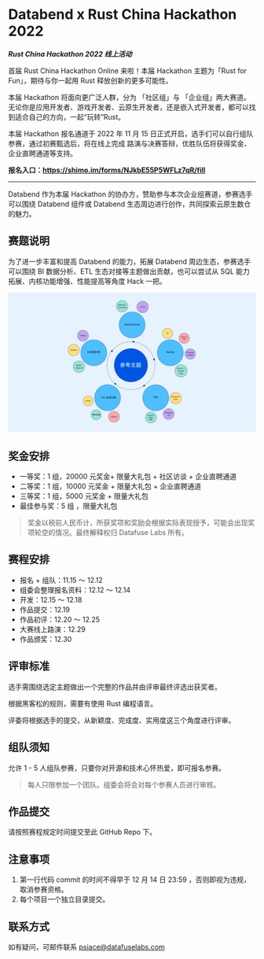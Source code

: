 # Databend x Rust China Hackathon 2022

***Rust China Hackathon 2022 线上活动***

首届 Rust China Hackathon Online 来啦！本届 Hackathon 主题为「Rust for Fun」，期待与你一起用 Rust 释放创新的更多可能性。

本届 Hackathon 将面向更广泛人群，分为 「社区组」与 「企业组」两大赛道。无论你是应用开发者、游戏开发者、云原生开发者，还是嵌入式开发者，都可以找到适合自己的方向，一起“玩转”Rust。

本届 Hackathon 报名通道于 2022 年 11 月 15 日正式开启，选手们可以自行组队参赛，通过初赛甄选后，将在线上完成 路演与决赛答辩，优胜队伍将获得奖金、企业直聘通道等支持。

**报名入口：https://shimo.im/forms/NJkbE55P5WFLz7qR/fill**

---

Databend 作为本届 Hackathon 的协办方，赞助参与本次企业组赛道，参赛选手可以围绕 Databend 组件或 Databend 生态周边进行创作，共同探索云原生数仓的魅力。

## 赛题说明

为了进一步丰富和提高 Databend 的能力，拓展 Databend 周边生态，参赛选手可以围绕 BI 数据分析、ETL 生态对接等主题做出贡献，也可以尝试从 SQL 能力拓展、内核功能增强、性能提高等角度 Hack 一把。

![hackathon 2022 topics](assets/hackathon2022-topics.jpg)

## 奖金安排

- 一等奖：1 组，20000 元奖金+ 限量大礼包 + 社区访谈 + 企业直聘通道
- 二等奖：1 组，10000 元奖金 + 限量大礼包 + 企业直聘通道
- 三等奖：1 组，5000 元奖金 + 限量大礼包
- 最佳参与奖：5 组 ，限量大礼包

> 奖金以税前人民币计，所获奖项和奖励会根据实际表现授予，可能会出现奖项轮空的情况。最终解释权归 Datafuse Labs 所有。

## 赛程安排

- 报名 + 组队：11.15 ～ 12.12 
- 组委会整理报名资料：12.12 ～ 12.14
- 开发：12.15 ～ 12.18 
- 作品提交：12.19 
- 作品初评：12.20 ～ 12.25
- 大赛线上路演：12.29
- 作品颁奖：12.30

## 评审标准

选手需围绕选定主题做出一个完整的作品并由评审最终评选出获奖者。

根据黑客松的规则，需要有使用 Rust 编程语言。

评委将根据选手的提交，从新颖度、完成度、实用度这三个角度进行评审。

## 组队须知

允许 1 - 5 人组队参赛，只要你对开源和技术心怀热爱，即可报名参赛。

> 每人只限参加一个团队。组委会将会对每个参赛人员进行审核。

## 作品提交

请按照赛程规定时间提交至此 GitHub Repo 下。

## 注意事项

1. 第一行代码 commit 的时间不得早于 12 月 14 日 23:59 ，否则即视为违规，取消参赛资格。
2. 每个项目一个独立目录提交。

## 联系方式

如有疑问，可邮件联系 <psiace@datafuselabs.com>
